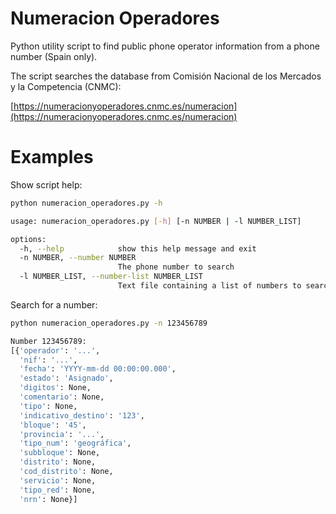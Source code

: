 # Numeracion Operadores
Python utility script to find public phone operator information from a phone number (Spain only).

The script searches the database from Comisión Nacional de los Mercados y la Competencia (CNMC):

[https://numeracionyoperadores.cnmc.es/numeracion](https://numeracionyoperadores.cnmc.es/numeracion)

# Examples

Show script help:

```bash
python numeracion_operadores.py -h

usage: numeracion_operadores.py [-h] [-n NUMBER | -l NUMBER_LIST]

options:
  -h, --help            show this help message and exit
  -n NUMBER, --number NUMBER
                        The phone number to search
  -l NUMBER_LIST, --number-list NUMBER_LIST
                        Text file containing a list of numbers to search (one number per line)
```

Search for a number:

```bash
python numeracion_operadores.py -n 123456789

Number 123456789:
[{'operador': '...',
  'nif': '...',
  'fecha': 'YYYY-mm-dd 00:00:00.000',
  'estado': 'Asignado',
  'digitos': None,
  'comentario': None,
  'tipo': None,
  'indicativo_destino': '123',
  'bloque': '45',
  'provincia': '...',
  'tipo_num': 'geográfica',
  'subbloque': None,
  'distrito': None,
  'cod_distrito': None,
  'servicio': None,
  'tipo_red': None,
  'nrn': None}]
```
